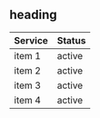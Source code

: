 ## heading

|    Service       | Status |
|------------------|--------|
| item 1           | active |
| item 2           | active |
| item 3           | active |
| item 4           | active |

